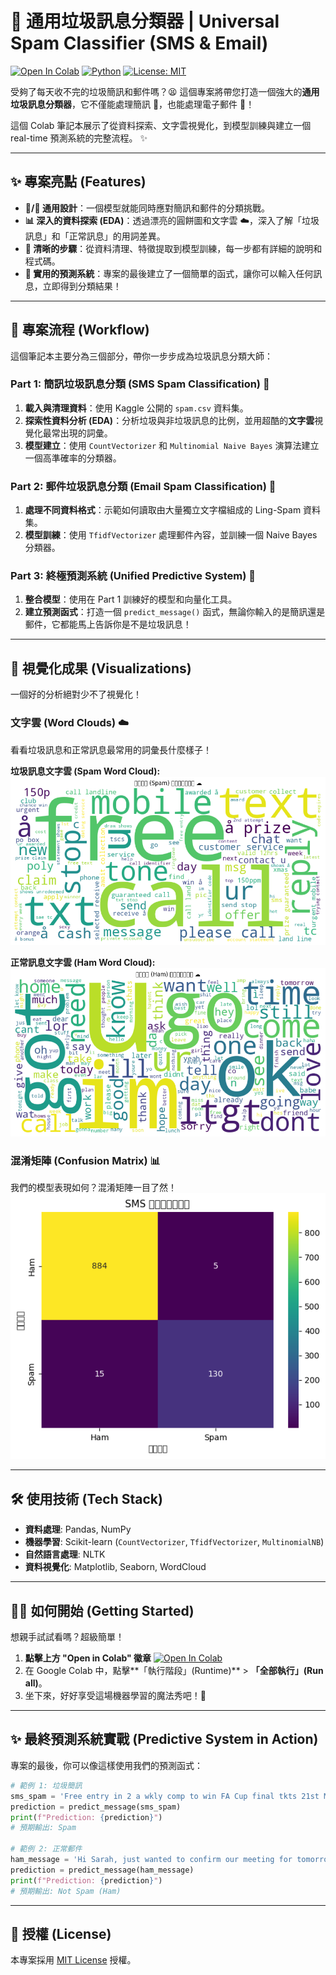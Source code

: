 # 💌 通用垃圾訊息分類器 | Universal Spam Classifier (SMS & Email)

[![Open In Colab](https://colab.research.google.com/assets/colab-badge.svg)](https://colab.research.google.com/github/vvchung/Universal_Spam_Classifier/blob/main/Universal_Spam_Classifier.ipynb)
[![Python](https://img.shields.io/badge/Python-3.8%2B-blue?logo=python)](https://www.python.org/)
[![License: MIT](https://img.shields.io/badge/License-MIT-yellow.svg)](https://opensource.org/licenses/MIT)

受夠了每天收不完的垃圾簡訊和郵件嗎？😫 
這個專案將帶您打造一個強大的**通用垃圾訊息分類器**，它不僅能處理簡訊 📱，也能處理電子郵件 📧！

這個 Colab 筆記本展示了從資料探索、文字雲視覺化，到模型訓練與建立一個 rеаl-time 預測系統的完整流程。 ✨

---

## ✨ 專案亮點 (Features)

*   **📱/📧 通用設計**：一個模型就能同時應對簡訊和郵件的分類挑戰。
*   **📊 深入的資料探索 (EDA)**：透過漂亮的圓餅圖和文字雲 ☁️，深入了解「垃圾訊息」和「正常訊息」的用詞差異。
*   **📝 清晰的步驟**：從資料清理、特徵提取到模型訓練，每一步都有詳細的說明和程式碼。
*   **🚀 實用的預測系統**：專案的最後建立了一個簡單的函式，讓你可以輸入任何訊息，立即得到分類結果！

---

## 🚀 專案流程 (Workflow)

這個筆記本主要分為三個部分，帶你一步步成為垃圾訊息分類大師：

### **Part 1: 簡訊垃圾訊息分類 (SMS Spam Classification) 💬**
1.  **載入與清理資料**：使用 Kaggle 公開的 `spam.csv` 資料集。
2.  **探索性資料分析 (EDA)**：分析垃圾與非垃圾訊息的比例，並用超酷的**文字雲**視覺化最常出現的詞彙。
3.  **模型建立**：使用 `CountVectorizer` 和 `Multinomial Naive Bayes` 演算法建立一個高準確率的分類器。

### **Part 2: 郵件垃圾訊息分類 (Email Spam Classification) 📂**
1.  **處理不同資料格式**：示範如何讀取由大量獨立文字檔組成的 Ling-Spam 資料集。
2.  **模型訓練**：使用 `TfidfVectorizer` 處理郵件內容，並訓練一個 Naive Bayes 分類器。

### **Part 3: 終極預測系統 (Unified Predictive System) 🎯**
1.  **整合模型**：使用在 Part 1 訓練好的模型和向量化工具。
2.  **建立預測函式**：打造一個 `predict_message()` 函式，無論你輸入的是簡訊還是郵件，它都能馬上告訴你是不是垃圾訊息！

---

## 🎨 視覺化成果 (Visualizations)

一個好的分析絕對少不了視覺化！

### 文字雲 (Word Clouds) ☁️

看看垃圾訊息和正常訊息最常用的詞彙長什麼樣子！

**垃圾訊息文字雲 (Spam Word Cloud):**
![Spam Word Cloud](https://github.com/vvchung/Universal_Spam_Classifier/blob/main/spam_wordcloud.png)

**正常訊息文字雲 (Ham Word Cloud):**
![Ham Word Cloud](https://github.com/vvchung/Universal_Spam_Classifier/blob/main/ham_wordcloud.png)

### 混淆矩陣 (Confusion Matrix) 📊


我們的模型表現如何？混淆矩陣一目了然！
![Confusion Matrix](https://github.com/vvchung/Universal_Spam_Classifier/blob/main/confusion_matrix.png)

---

## 🛠️ 使用技術 (Tech Stack)

*   **資料處理**: Pandas, NumPy
*   **機器學習**: Scikit-learn (`CountVectorizer`, `TfidfVectorizer`, `MultinomialNB`)
*   **自然語言處理**: NLTK
*   **資料視覺化**: Matplotlib, Seaborn, WordCloud

---

## 🏃‍♀️ 如何開始 (Getting Started)

想親手試試看嗎？超級簡單！

1.  **點擊上方 "Open in Colab" 徽章** [![Open In Colab](https://colab.research.google.com/assets/colab-badge.svg)](https://colab.research.google.com/github/vvchung/Universal_Spam_Classifier/blob/main/Universal_Spam_Classifier.ipynb)
2.  在 Google Colab 中，點擊**「執行階段」(Runtime)** > **「全部執行」(Run all)**。
3.  坐下來，好好享受這場機器學習的魔法秀吧！🍿

---

## ✨ 最終預測系統實戰 (Predictive System in Action)

專案的最後，你可以像這樣使用我們的預測函式：

```python
# 範例 1: 垃圾簡訊
sms_spam = 'Free entry in 2 a wkly comp to win FA Cup final tkts 21st May 2005. Text FA to 87121 to receive entry question(std txt rate)'
prediction = predict_message(sms_spam)
print(f"Prediction: {prediction}")
# 預期輸出: Spam

# 範例 2: 正常郵件
ham_message = 'Hi Sarah, just wanted to confirm our meeting for tomorrow at 10 AM. Let me know if that still works for you.'
prediction = predict_message(ham_message)
print(f"Prediction: {prediction}")
# 預期輸出: Not Spam (Ham)
```

---

## 📄 授權 (License)

本專案採用 [MIT License](https://opensource.org/licenses/MIT) 授權。
